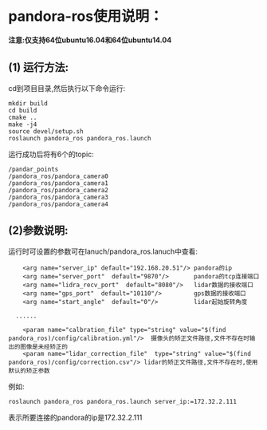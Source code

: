 # pandora-ros使用说明：
**注意:仅支持64位ubuntu16.04和64位ubuntu14.04**
## (1) 运行方法:
cd到项目目录,然后执行以下命令运行:
```
mkdir build
cd build
cmake ..
make -j4
source devel/setup.sh
roslaunch pandora_ros pandora_ros.launch
```
运行成功后将有6个的topic:
```
/pandar_points
/pandora_ros/pandora_camera0
/pandora_ros/pandora_camera1
/pandora_ros/pandora_camera2
/pandora_ros/pandora_camera3
/pandora_ros/pandora_camera4
```

## (2)参数说明:
运行时可设置的参数可在lanuch/pandora_ros.lanuch中查看:
```
	<arg name="server_ip" default="192.168.20.51"/> pandora的ip
	<arg name="server_port"  default="9870"/>       pandora的tcp连接端口
	<arg name="lidra_recv_port"  default="8080"/>   lidar数据的接收端口
	<arg name="gps_port"  default="10110"/>         gps数据的接收端口
	<arg name="start_angle"  default="0"/>          lidar起始旋转角度

  ......

	<param name="calbration_file" type="string" value="$(find pandora_ros)/config/calibration.yml"/>  摄像头的矫正文件路径,文件不存在时输出的图像是未经矫正的
	<param name="lidar_correction_file"  type="string" value="$(find pandora_ros)/config/correction.csv"/> lidar的矫正文件路径,文件不存在时,使用默认的矫正参数

```
例如:
```
roslaunch pandora_ros pandora_ros.launch server_ip:=172.32.2.111
```
表示所要连接的pandora的ip是172.32.2.111